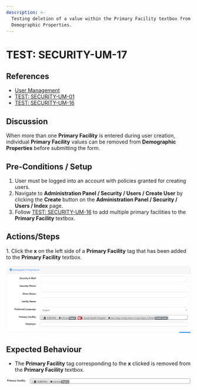 ```yaml
---
description: >-
  Testing deletion of a value within the Primary Facility textbox from
  Demographic Properties.
---
```


# TEST: SECURITY-UM-17

## References

* [User Management](broken-reference)
* [TEST: SECURITY-UM-01](test-security-um-01.md)
* [TEST: SECURITY-UM-16](test-security-um-16.md)

## Discussion

When more than one **Primary Facility** is entered during user creation, individual **Primary Facility** values can be removed from **Demographic Properties** before submitting the form.&#x20;

## Pre-Conditions / Setup

1. User must be logged into an account with policies granted for creating users.
2. Navigate to **Administration Panel / Security / Users / Create User** by clicking the **Create** button on the **Administration Panel / Security / Users / Index** page.
3. Follow [TEST: SECURITY-UM-16](test-security-um-16.md) to add multiple primary facilities to the **Primary Facility** textbox.

## Actions/Steps

1\. Click the **x** on the left side of a **Primary Facility** tag that has been added to the **Primary Facility** textbox.

![](<../../../../../../../.gitbook/assets/image (254).png>)

## Expected Behaviour

* The **Primary Facility** tag corresponding to the **x** clicked is removed from the **Primary Facility** textbox.

![](<../../../../../../../.gitbook/assets/image (255).png>)
